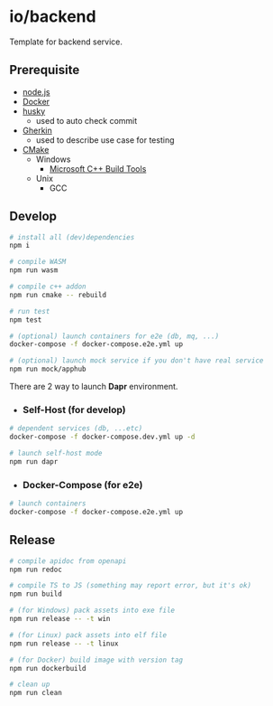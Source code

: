 # io/backend

Template for backend service.

## Prerequisite

* [node.js](https://nodejs.org/en/)
* [Docker](https://docs.docker.com/)
* [husky](https://www.npmjs.com/package/husky)
  * used to auto check commit
* [Gherkin](https://cucumber.io/docs/gherkin/)
  * used to describe use case for testing
* [CMake](https://cmake.org/)
  * Windows
    * [Microsoft C++ Build Tools](https://visualstudio.microsoft.com/zh-hant/visual-cpp-build-tools/)
  * Unix
    * GCC

## Develop

```sh
# install all (dev)dependencies
npm i

# compile WASM
npm run wasm

# compile c++ addon
npm run cmake -- rebuild

# run test
npm test

# (optional) launch containers for e2e (db, mq, ...)
docker-compose -f docker-compose.e2e.yml up

# (optional) launch mock service if you don't have real service
npm run mock/apphub
```

There are 2 way to launch **Dapr** environment.

* ### Self-Host (for develop)

```sh
# dependent services (db, ...etc)
docker-compose -f docker-compose.dev.yml up -d

# launch self-host mode
npm run dapr
```

* ### Docker-Compose (for e2e)

```sh
# launch containers
docker-compose -f docker-compose.e2e.yml up
```

## Release

```sh
# compile apidoc from openapi
npm run redoc

# compile TS to JS (something may report error, but it's ok)
npm run build

# (for Windows) pack assets into exe file
npm run release -- -t win

# (for Linux) pack assets into elf file
npm run release -- -t linux

# (for Docker) build image with version tag
npm run dockerbuild

# clean up
npm run clean
```
